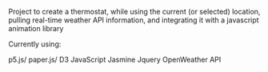 Project to create a thermostat, while using the current (or selected) location, pulling real-time weather API information, and integrating it with a javascript animation library

Currently using:

p5.js/ paper.js/ D3
JavaScript
Jasmine
Jquery
OpenWeather API
